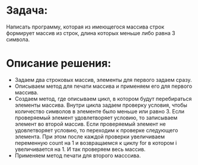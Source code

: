 # Задача:

Написать программу, которая из имеющегося массива строк формирует массив из строк, длина которых меньше либо равна 3 символа. 

# Описание решения:

* Задаем два строковых массив, элементы для первого задаем сразу. 
* Описываем метод для печати массива и применяем его для первого массива.
* Создаем метод, где описываем цикл, в котором будут перебираться элементы массива. Внутри цикла задаем проверку условия, чтобы количество символов в элементе было меньше или равно 3. Если проверяемый элемент удовлетворяет условию, то записываем элемент во второй массив. Если проверяемый элемент не удовлетворяет условию, то переходим к проверке следующего элемента. При этом после каждой проверки увеличиваем переменную count на 1 и возвращаемся к циклу for в котором i увеличивается на 1. И так проверяем весь массив.
* Применяем метод печати для второго масссива.